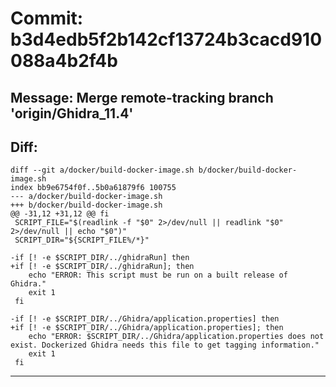 # Commit: b3d4edb5f2b142cf13724b3cacd910088a4b2f4b
## Message: Merge remote-tracking branch 'origin/Ghidra_11.4'
## Diff:
```
diff --git a/docker/build-docker-image.sh b/docker/build-docker-image.sh
index bb9e6754f0f..5b0a61879f6 100755
--- a/docker/build-docker-image.sh
+++ b/docker/build-docker-image.sh
@@ -31,12 +31,12 @@ fi
 SCRIPT_FILE="$(readlink -f "$0" 2>/dev/null || readlink "$0" 2>/dev/null || echo "$0")"
 SCRIPT_DIR="${SCRIPT_FILE%/*}"
 
-if [! -e $SCRIPT_DIR/../ghidraRun] then
+if [! -e $SCRIPT_DIR/../ghidraRun]; then
 	echo "ERROR: This script must be run on a built release of Ghidra."
 	exit 1
 fi
 
-if [! -e $SCRIPT_DIR/../Ghidra/application.properties] then
+if [! -e $SCRIPT_DIR/../Ghidra/application.properties]; then
 	echo "ERROR: $SCRIPT_DIR/../Ghidra/application.properties does not exist. Dockerized Ghidra needs this file to get tagging information."
 	exit 1
 fi
```
-----------------------------------
